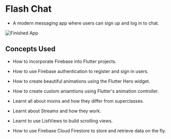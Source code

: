 

# Flash Chat

- A modern messaging app where users can sign up and log in to chat.

![Finished App](https://github.com/londonappbrewery/Images/blob/master/flash_chat_flutter_demo.gif)

## Concepts Used

- How to incorporate Firebase into Flutter projects.

- How to use Firebase authentication to register and sign in users.

- How to create beautiful animations using the Flutter Hero widget.

- How to create custom aniamtions using Flutter's animation controller. 

- Learnt all about mixins and how they differ from superclasses.

- Learnt about Streams and how they work.

- Learnt to use ListViews to build scrolling views.

- How to use Firebase Cloud Firestore to store and retrieve data on the fly.




